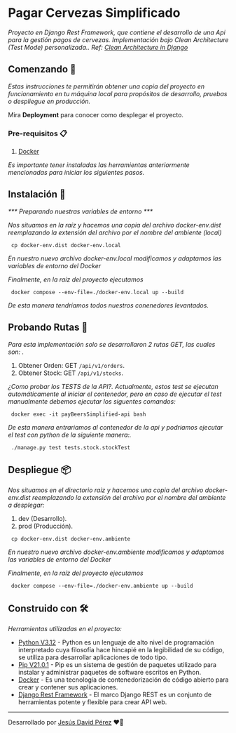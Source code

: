 # Pagar Cervezas Simplificado

_Proyecto en Django Rest Framework, que contiene el desarrollo de una Api para la gestión pagos de cervezas. Implementación bajo Clean Architecture (Test Mode) personalizada.. Ref: [Clean Architecture in Django](https://medium.com/21buttons-tech/clean-architecture-in-django-d326a4ab86a9)_

## Comenzando 🚀

_Estas instrucciones te permitirán obtener una copia del proyecto en funcionamiento en tu máquina local para propósitos de desarrollo, pruebas o despliegue en producción._

Mira **Deployment** para conocer como desplegar el proyecto.

### Pre-requisitos 📋

1. [Docker](https://docs.docker.com/)

_Es importante tener instaladas las herramientas anteriormente mencionadas para iniciar los siguientes pasos._

## Instalación 🔧


_*** Preparando nuestras variables de entorno ***_

_Nos situamos en la raíz y hacemos una copia del archivo docker-env.dist reemplazando la extensión del archivo por el nombre del ambiente (local)_

```
 cp docker-env.dist docker-env.local
```

_En nuestro nuevo archivo docker-env.local modificamos y adaptamos las variables de entorno del Docker_

_Finalmente, en la raíz del proyecto ejecutamos_

```
 docker compose --env-file=./docker-env.local up --build
```

_De esta manera tendríamos todos nuestros conenedores levantados._

## Probando Rutas 🧪

_Para esta implementación solo se desarrollaron 2 rutas GET, las cuales son: ._

1. Obtener Orden: GET `/api/v1/orders`.
2. Obtener Stock: GET `/api/v1/stocks`.

_¿Como probar los TESTS de la API?._
_Actualmente, estos test se ejecutan automáticamente al iniciar el contenedor, pero en caso de ejecutar el test manualmente debemos ejecutar los siguentes comandos:_

```
 docker exec -it payBeersSimplified-api bash
```
_De esta manera entrariamos al contenedor de la api y podriamos ejecutar el test con python de la siguiente manera:._
```
 ./manage.py test tests.stock.stockTest
```

## Despliegue 📦

_Nos situamos en el directorio raiz y hacemos una copia del archivo docker-env.dist reemplazando la extensión del archivo por el nombre del ambiente a desplegar:_

1. dev (Desarrollo).
2. prod (Producción).

```
 cp docker-env.dist docker-env.ambiente
```

_En nuestro nuevo archivo docker-env.ambiente modificamos y adaptamos las variables de entorno del Docker_

_Finalmente, en la raíz del proyecto ejecutamos_

```
 docker compose --env-file=./docker-env.ambiente up --build
```

## Construido con 🛠️

_Herramientas utilizadas en el proyecto:_

- [Python V3.12](https://docs.python.org/es/3.12/) - Python es un lenguaje de alto nivel de programación interpretado cuya filosofía hace hincapié en la legibilidad de su código, se utiliza para desarrollar aplicaciones de todo tipo.
- [Pip V21.0.1](https://pypi.org/project/pip/) - Pip es un sistema de gestión de paquetes utilizado para instalar y administrar paquetes de software escritos en Python.
- [Docker](https://docs.docker.com/compose/install/) - Es una tecnología de contenedorización de código abierto para crear y contener sus aplicaciones.
- [Django Rest Framework](https://www.django-rest-framework.org/) - El marco Django REST es un conjunto de herramientas potente y flexible para crear API web.

---

Desarrollado por [Jesús David Pérez](https://github.com/JesusD2405/) ❤️🚀
